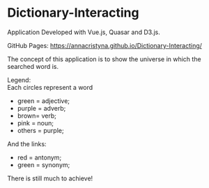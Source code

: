 # Dictionary-Interacting
Application Developed with Vue.js, Quasar and D3.js.

GitHub Pages: https://annacristyna.github.io/Dictionary-Interacting/

The concept of this application is to show the universe in which the searched word is.

Legend:  
Each circles represent a word
- green = adjective;
- purple = adverb;
- brown= verb;
- pink = noun;
- others = purple;

And the links:
- red = antonym;
- green = synonym;


There is still much to achieve!


